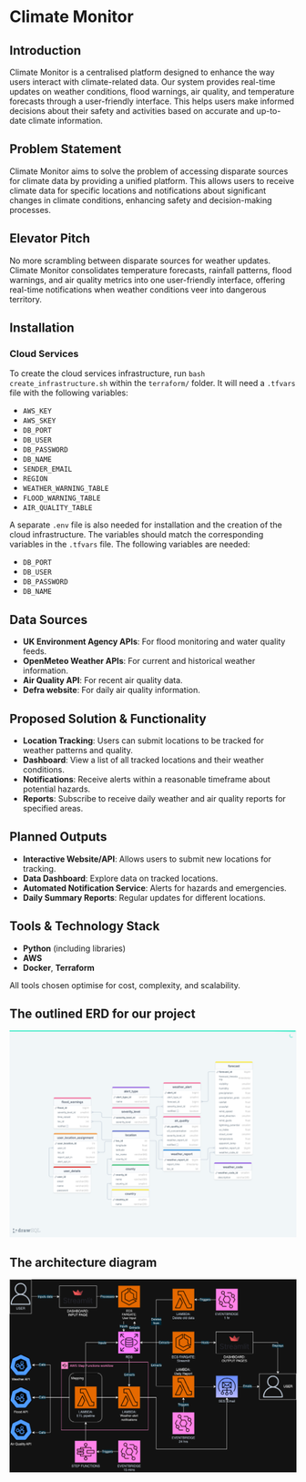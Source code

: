 # Climate Monitor

## Introduction

Climate Monitor is a centralised platform designed to enhance the way users interact with climate-related data. Our system provides real-time updates on weather conditions, flood warnings, air quality, and temperature forecasts through a user-friendly interface. This helps users make informed decisions about their safety and activities based on accurate and up-to-date climate information.

## Problem Statement

Climate Monitor aims to solve the problem of accessing disparate sources for climate data by providing a unified platform. This allows users to receive climate data for specific locations and notifications about significant changes in climate conditions, enhancing safety and decision-making processes.

## Elevator Pitch

No more scrambling between disparate sources for weather updates. Climate Monitor consolidates temperature forecasts, rainfall patterns, flood warnings, and air quality metrics into one user-friendly interface, offering real-time notifications when weather conditions veer into dangerous territory.


## Installation

### Cloud Services

To create the cloud services infrastructure, run `bash create_infrastructure.sh` within the `terraform/` folder. It will need a `.tfvars` file with the following variables:
- `AWS_KEY`
- `AWS_SKEY`
- `DB_PORT`
- `DB_USER`
- `DB_PASSWORD`
- `DB_NAME`
- `SENDER_EMAIL`
- `REGION`
- `WEATHER_WARNING_TABLE`
- `FLOOD_WARNING_TABLE`
- `AIR_QUALITY_TABLE`

A separate `.env` file is also needed for installation and the creation of the cloud infrastructure. The variables should match the corresponding variables in the `.tfvars` file. The following variables are needed:
- `DB_PORT`
- `DB_USER`
- `DB_PASSWORD`
- `DB_NAME`



## Data Sources

- **UK Environment Agency APIs**: For flood monitoring and water quality feeds.
- **OpenMeteo Weather APIs**: For current and historical weather information.
- **Air Quality API**: For recent air quality data.
- **Defra website**: For daily air quality information.

## Proposed Solution & Functionality

- **Location Tracking**: Users can submit locations to be tracked for weather patterns and quality.
- **Dashboard**: View a list of all tracked locations and their weather conditions.
- **Notifications**: Receive alerts within a reasonable timeframe about potential hazards.
- **Reports**: Subscribe to receive daily weather and air quality reports for specified areas.

## Planned Outputs

- **Interactive Website/API**: Allows users to submit new locations for tracking.
- **Data Dashboard**: Explore data on tracked locations.
- **Automated Notification Service**: Alerts for hazards and emergencies.
- **Daily Summary Reports**: Regular updates for different locations.

## Tools & Technology Stack

- **Python** (including libraries)
- **AWS**
- **Docker**, **Terraform**

All tools chosen optimise for cost, complexity, and scalability.

## The outlined ERD for our project

![ERD](ERD.png)

## The architecture diagram

![ERD](architecture-diagram.png)